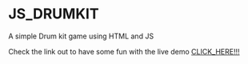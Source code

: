 # JS_DRUMKIT
A simple Drum kit game using HTML and JS

Check the link out to have some fun with the live demo [CLICK_HERE!!!](https://swapnil-trivedi.github.io/JS_DRUMKIT/)
